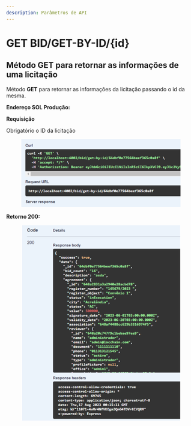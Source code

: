 ```yaml
---
description: Parâmetros de API
---
```


# GET BID/GET-BY-ID/{id}

## Método GET para retornar as informações de uma licitação

Método **GET** para retornar as informações da licitação passando o id da mesma.

**Endereço SOL Produção:**&#x20;

**Requisição**

Obrigatório o ID da licitação

<figure><img src="../../.gitbook/assets/Screenshot_1.png" alt=""><figcaption></figcaption></figure>

**Retorno 200:**

<figure><img src="../../.gitbook/assets/Screenshot_2.png" alt=""><figcaption></figcaption></figure>

